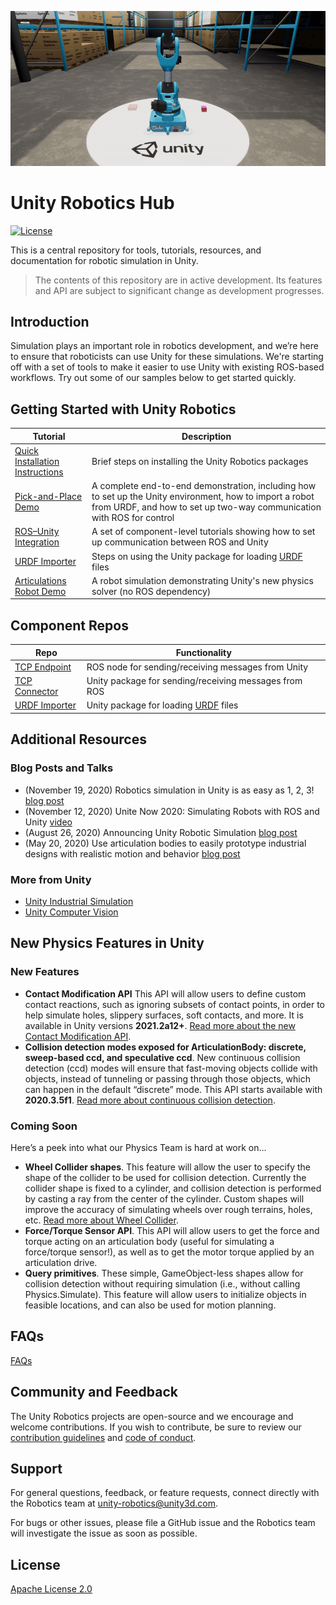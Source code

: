 <p align="center"><img src="images/warehouse.gif"/></p>

# Unity Robotics Hub

[![License](https://img.shields.io/badge/License-Apache%202.0-blue.svg)](https://opensource.org/licenses/Apache-2.0)

This is a central repository for tools, tutorials, resources, and documentation for robotic simulation in Unity.

> The contents of this repository are in active development. Its features and API are subject to significant change as development progresses.

## Introduction

Simulation plays an important role in robotics development, and we’re here to ensure that roboticists can use Unity for these simulations. We're starting off with a set of tools to make it easier to use Unity with existing ROS-based workflows. Try out some of our samples below to get started quickly.

## Getting Started with Unity Robotics

| Tutorial | Description |
|---|---|
| [Quick Installation Instructions](tutorials/quick_setup.md) | Brief steps on installing the Unity Robotics packages |
| [Pick-and-Place Demo](tutorials/pick_and_place/README.md) | A complete end-to-end demonstration, including how to set up the Unity environment, how to import a robot from URDF, and how to set up two-way communication with ROS for control |
| [ROS–Unity Integration](tutorials/ros_unity_integration/README.md) | A set of component-level tutorials showing how to set up communication between ROS and Unity |
| [URDF Importer](tutorials/urdf_importer/urdf_tutorial.md) | Steps on using the Unity package for loading [URDF](http://wiki.ros.org/urdf) files | 
| [Articulations Robot Demo](https://github.com/Unity-Technologies/articulations-robot-demo) | A robot simulation demonstrating Unity's new physics solver (no ROS dependency)


## Component Repos

| Repo | Functionality |
|---|---|
| [TCP Endpoint](https://github.com/Unity-Technologies/ROS-TCP-Endpoint) | ROS node for sending/receiving messages from Unity |
| [TCP Connector](https://github.com/Unity-Technologies/ROS-TCP-Connector) | Unity package for sending/receiving messages from ROS |
| [URDF Importer](https://github.com/Unity-Technologies/URDF-Importer) | Unity package for loading [URDF](http://wiki.ros.org/urdf) files |



## Additional Resources

### Blog Posts and Talks

- (November 19, 2020) Robotics simulation in Unity is as easy as 1, 2, 3! [blog post](https://blogs.unity3d.com/2020/11/19/robotics-simulation-in-unity-is-as-easy-as-1-2-3/)
- (November 12, 2020)
Unite Now 2020: Simulating Robots with ROS and Unity [video](https://resources.unity.com/unitenow/onlinesessions/simulating-robots-with-ros-and-unity)
- (August 26, 2020)
Announcing Unity Robotic Simulation [blog post](https://unity.com/solutions/automotive-transportation-manufacturing/robotics)
- (May 20, 2020)
Use articulation bodies to easily prototype industrial designs with realistic motion and behavior [blog post](https://blogs.unity3d.com/2020/05/20/use-articulation-bodies-to-easily-prototype-industrial-designs-with-realistic-motion-and-behavior/) 

### More from Unity

- [Unity Industrial Simulation](https://unity.com/products/unity-simulation)
- [Unity Computer Vision](https://unity.com/computer-vision)

## New Physics Features in Unity
### New Features
- **Contact Modification API** This API will allow users to define custom contact reactions, such as ignoring subsets of contact points, in order to help simulate holes, slippery surfaces, soft contacts, and more. It is available in Unity versions **2021.2a12+**. [Read more about the new Contact Modification API](https://forum.unity.com/threads/experimental-contacts-modification-api.924809/).
- **Collision detection modes exposed for ArticulationBody: discrete, sweep-based ccd, and speculative ccd**. New continuous collision detection (ccd) modes will ensure that fast-moving objects collide with objects, instead of tunneling or passing through those objects, which can happen in the default “discrete” mode. This API starts available with **2020.3.5f1**. [Read more about continuous collision detection](https://docs.unity3d.com/2020.3/Documentation/ScriptReference/ArticulationBody-collisionDetectionMode.html).

### Coming Soon
Here’s a peek into what our Physics Team is hard at work on…

- **Wheel Collider shapes**. This feature will allow the user to specify the shape of the collider to be used for collision detection. Currently the collider shape is fixed to a cylinder, and collision detection is performed by casting a ray from the center of the cylinder. Custom shapes will improve the accuracy of simulating wheels over rough terrains, holes, etc. [Read more about Wheel Collider](https://docs.unity3d.com/Manual/class-WheelCollider.html).
- **Force/Torque Sensor API**. This API will allow users to get the force and torque acting on an articulation body (useful for simulating a force/torque sensor!), as well as to get the motor torque applied by an articulation drive.
- **Query primitives**. These simple, GameObject-less shapes allow for collision detection without requiring simulation (i.e., without calling Physics.Simulate). This feature will allow users to initialize objects in feasible locations, and can also be used for motion planning.

## FAQs
[FAQs](faq.md)

## Community and Feedback

The Unity Robotics projects are open-source and we encourage and welcome contributions. 
If you wish to contribute, be sure to review our [contribution guidelines](CONTRIBUTING.md) 
and [code of conduct](CODE_OF_CONDUCT.md).

## Support
For general questions, feedback, or feature requests, connect directly with the 
Robotics team at [unity-robotics@unity3d.com](mailto:unity-robotics@unity3d.com).

For bugs or other issues, please file a GitHub issue and the Robotics team will 
investigate the issue as soon as possible.

## License
[Apache License 2.0](LICENSE)
